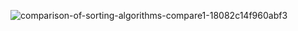 ![comparison-of-sorting-algorithms-compare1-18082c14f960abf3](https://github.com/parafinserdar/Data-Structures/assets/119782855/7f9ee0c6-eefc-4a31-9661-b71506a4c3c4)
